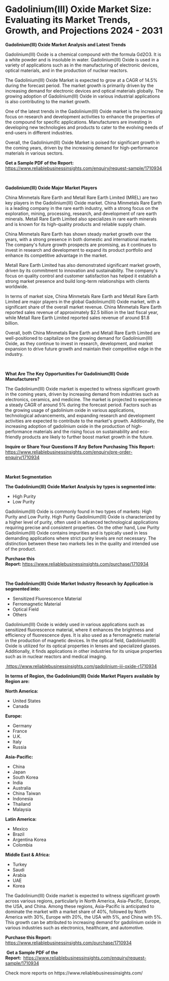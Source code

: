 <p><h1>Gadolinium(III) Oxide Market Size: Evaluating its Market Trends, Growth, and Projections 2024 - 2031</h1></p><p><strong>Gadolinium(III) Oxide Market Analysis and Latest Trends</strong></p>
<p><p>Gadolinium(III) Oxide is a chemical compound with the formula Gd2O3. It is a white powder and is insoluble in water. Gadolinium(III) Oxide is used in a variety of applications such as in the manufacturing of electronic devices, optical materials, and in the production of nuclear reactors.</p><p>The Gadolinium(III) Oxide Market is expected to grow at a CAGR of 14.5% during the forecast period. The market growth is primarily driven by the increasing demand for electronic devices and optical materials globally. The growing adoption of Gadolinium(III) Oxide in various industrial applications is also contributing to the market growth.</p><p>One of the latest trends in the Gadolinium(III) Oxide market is the increasing focus on research and development activities to enhance the properties of the compound for specific applications. Manufacturers are investing in developing new technologies and products to cater to the evolving needs of end-users in different industries.</p><p>Overall, the Gadolinium(III) Oxide Market is poised for significant growth in the coming years, driven by the increasing demand for high-performance materials in various sectors.</p></p>
<p><strong>Get a Sample PDF of the Report:&nbsp;</strong> <a href="https://www.reliablebusinessinsights.com/enquiry/request-sample/1710934">https://www.reliablebusinessinsights.com/enquiry/request-sample/1710934</a></p>
<p>&nbsp;</p>
<p><strong>Gadolinium(III) Oxide Major Market Players</strong></p>
<p><p>China Minmetals Rare Earth and Metall Rare Earth Limited (MREL) are two key players in the Gadolinium(III) Oxide market. China Minmetals Rare Earth is a leading company in the rare earth industry, with a strong focus on the exploration, mining, processing, research, and development of rare earth minerals. Metall Rare Earth Limited also specializes in rare earth minerals and is known for its high-quality products and reliable supply chain.</p><p>China Minmetals Rare Earth has shown steady market growth over the years, with a strong presence in both domestic and international markets. The company's future growth prospects are promising, as it continues to invest in research and development to expand its product portfolio and enhance its competitive advantage in the market.</p><p>Metall Rare Earth Limited has also demonstrated significant market growth, driven by its commitment to innovation and sustainability. The company's focus on quality control and customer satisfaction has helped it establish a strong market presence and build long-term relationships with clients worldwide. </p><p>In terms of market size, China Minmetals Rare Earth and Metall Rare Earth Limited are major players in the global Gadolinium(III) Oxide market, with a significant share of the overall market revenue. China Minmetals Rare Earth reported sales revenue of approximately $2.5 billion in the last fiscal year, while Metall Rare Earth Limited reported sales revenue of around $1.8 billion.</p><p>Overall, both China Minmetals Rare Earth and Metall Rare Earth Limited are well-positioned to capitalize on the growing demand for Gadolinium(III) Oxide, as they continue to invest in research, development, and market expansion to drive future growth and maintain their competitive edge in the industry.</p></p>
<p>&nbsp;</p>
<p><strong>What Are The Key Opportunities For Gadolinium(III) Oxide Manufacturers?</strong></p>
<p><p>The Gadolinium(III) Oxide market is expected to witness significant growth in the coming years, driven by increasing demand from industries such as electronics, ceramics, and medicine. The market is projected to experience a steady CAGR of around 5% during the forecast period. Factors such as the growing usage of gadolinium oxide in various applications, technological advancements, and expanding research and development activities are expected to contribute to the market's growth. Additionally, the increasing adoption of gadolinium oxide in the production of high-performance materials and the rising focus on sustainability and eco-friendly products are likely to further boost market growth in the future.</p></p>
<p><strong>Inquire or Share Your Questions If Any Before Purchasing This Report:</strong> <a href="https://www.reliablebusinessinsights.com/enquiry/pre-order-enquiry/1710934">https://www.reliablebusinessinsights.com/enquiry/pre-order-enquiry/1710934</a></p>
<p>&nbsp;</p>
<p><strong>Market Segmentation</strong></p>
<p><strong>The Gadolinium(III) Oxide Market Analysis by types is segmented into:</strong></p>
<p><ul><li>High Purity</li><li>Low Purity</li></ul></p>
<p><p>Gadolinium(III) Oxide is commonly found in two types of markets: High Purity and Low Purity. High Purity Gadolinium(III) Oxide is characterized by a higher level of purity, often used in advanced technological applications requiring precise and consistent properties. On the other hand, Low Purity Gadolinium(III) Oxide contains impurities and is typically used in less demanding applications where strict purity levels are not necessary. The distinction between these two markets lies in the quality and intended use of the product.</p></p>
<p><strong>Purchase this Report:&nbsp;</strong><a href="https://www.reliablebusinessinsights.com/purchase/1710934">https://www.reliablebusinessinsights.com/purchase/1710934</a></p>
<p>&nbsp;</p>
<p><strong>The Gadolinium(III) Oxide Market Industry Research by Application is segmented into:</strong></p>
<p><ul><li>Sensitized Fluorescence Material</li><li>Ferromagnetic Material</li><li>Optical Field</li><li>Others</li></ul></p>
<p><p>Gadolinium(III) Oxide is widely used in various applications such as sensitized fluorescence material, where it enhances the brightness and efficiency of fluorescence dyes. It is also used as a ferromagnetic material in the production of magnetic devices. In the optical field, Gadolinium(III) Oxide is utilized for its optical properties in lenses and specialized glasses. Additionally, it finds applications in other industries for its unique properties such as in nuclear reactors and medical imaging.</p></p>
<p><a href="https://www.reliablebusinessinsights.com/gadolinium-iii-oxide-r1710934">&nbsp;https://www.reliablebusinessinsights.com/gadolinium-iii-oxide-r1710934</a></p>
<p><strong>In terms of Region, the Gadolinium(III) Oxide Market Players available by Region are:</strong></p>
<p>
    <p> <strong> North America: </strong>
        <ul>
            <li>United States</li>
            <li>Canada</li>
        </ul>
        </p> 
    <p> <strong> Europe: </strong>
        <ul>
            <li>Germany</li>
            <li>France</li>
            <li>U.K.</li>
            <li>Italy</li>
            <li>Russia</li>
        </ul>
        </p> 
    <p> <strong> Asia-Pacific: </strong>
        <ul>
            <li>China</li>
            <li>Japan</li>
            <li>South Korea</li>
            <li>India</li>
            <li>Australia</li>
            <li>China Taiwan</li>
            <li>Indonesia</li>
            <li>Thailand</li>
            <li>Malaysia</li>
        </ul>
        </p> 
    <p> <strong> Latin America: </strong>
        <ul>
            <li>Mexico</li>
            <li>Brazil</li>
            <li>Argentina Korea</li>
            <li>Colombia</li>
        </ul>
        </p> 
    <p> <strong> Middle East & Africa: </strong>
        <ul>
            <li>Turkey</li>
            <li>Saudi</li>
            <li>Arabia</li>
            <li>UAE</li>
            <li>Korea</li>
        </ul>
    </p>
    </p>
<p><p>The Gadolinium(III) Oxide market is expected to witness significant growth across various regions, particularly in North America, Asia-Pacific, Europe, the USA, and China. Among these regions, Asia-Pacific is anticipated to dominate the market with a market share of 40%, followed by North America with 30%, Europe with 20%, the USA with 5%, and China with 5%. This growth can be attributed to increasing demand for gadolinium oxide in various industries such as electronics, healthcare, and automotive.</p></p>
<p><strong>Purchase this Report: </strong><a href="https://www.reliablebusinessinsights.com/purchase/1710934">https://www.reliablebusinessinsights.com/purchase/1710934</a></p>
<p>&nbsp;<strong>Get a Sample PDF of the Report:&nbsp;&nbsp;</strong><a href="https://www.reliablebusinessinsights.com/enquiry/request-sample/1710934">https://www.reliablebusinessinsights.com/enquiry/request-sample/1710934</a></p>
<p><strong></strong></p>
<p>Check more reports on https://www.reliablebusinessinsights.com/</p>